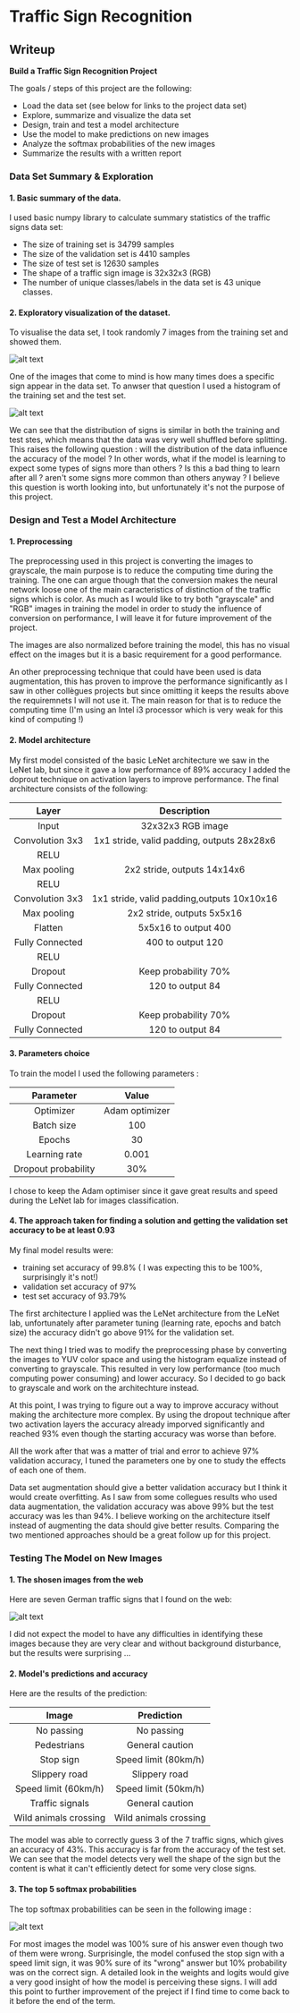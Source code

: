 

[//]: # (Image References)
[image1]: ./writeup_figures/vis1.png "Data Set Visualisation"
[image2]: ./writeup_figures/vis2.png "Histogram"
[image3]: ./writeup_figures/newimages.png "Images from the web"
[image4]: ./writeup_figures/softmax.png "Softmax Probabilities"


# **Traffic Sign Recognition** 

## Writeup 



**Build a Traffic Sign Recognition Project**

The goals / steps of this project are the following:
* Load the data set (see below for links to the project data set)
* Explore, summarize and visualize the data set
* Design, train and test a model architecture
* Use the model to make predictions on new images
* Analyze the softmax probabilities of the new images
* Summarize the results with a written report


### Data Set Summary & Exploration

#### 1. Basic summary of the data.

I used basic numpy library to calculate summary statistics of the traffic
signs data set:

* The size of training set is 34799 samples
* The size of the validation set is 4410 samples
* The size of test set is 12630 samples
* The shape of a traffic sign image is 32x32x3 (RGB)
* The number of unique classes/labels in the data set is 43 unique classes.

#### 2. Exploratory visualization of the dataset.

To visualise the data set, I took randomly 7 images from the training set and showed them. 

![alt text][image1]

One of the images that come to mind is how many times does a specific sign appear in the data set. To anwser that question I used a histogram of the training set and the test set.

![alt text][image2]

We can see that the distribution of signs is similar in both the training and test stes, which means that the data was very well shuffled before splitting. This raises the following question : will the distribution of the data influence the accuracy of the model ? In other words, what if the model is learning to expect some types of signs more than others ? Is this a bad thing to learn after all ? aren't some signs more common than others anyway ? I believe this question is worth looking into, but unfortunately it's not the purpose of this project. 

### Design and Test a Model Architecture

#### 1. Preprocessing 

The preprocessing used in this project is converting the images to grayscale, the main purpose is to reduce the computing time during the training. The one can argue though that the conversion makes the neural network loose one of the main caracteristics of distinction of the traffic signs which is color. As much as I would like to try both "grayscale" and "RGB" images in training the model in order to study the influence of conversion on performance, I will leave it for future improvement of the project.

The images are also normalized before training the model, this has no visual effect on the images but it is a basic requirement for a good performance.

An other preprocessing technique that could have been used is data augmentation, this has proven to improve the performance significantly as I saw in other collègues projects but since omitting it keeps the results above the requiremnets I will not use it. The main reason for that is to reduce the computing time (I'm using an Intel i3 processor which is very weak for this kind of computing !) 

#### 2. Model architecture

My first model consisted of the basic LeNet architecture we saw in the LeNet lab, but since it gave a low performance of 89% accuracy I added the doprout technique on activation layers to improve performance. The final architecture consists of the following:

| Layer         		|     Description	        					| 
|:---------------------:|:---------------------------------------------:| 
| Input         		| 32x32x3 RGB image   							| 
| Convolution 3x3     	| 1x1 stride, valid padding, outputs 28x28x6 	|
| RELU					|												|
| Max pooling	      	| 2x2 stride,  outputs 14x14x6 				    |
| RELU					|												|
| Convolution 3x3	    | 1x1 stride, valid padding,outputs 10x10x16    |                                          
| Max pooling  		    | 2x2 stride,  outputs 5x5x16        			|
| Flatten				| 5x5x16 to output 400                          |
| Fully Connected       | 400  to output 120                            |
| RELU					|												|
| Dropout               | Keep probability 70%                          |
| Fully Connected       | 120  to output 84                             |
| RELU					|												|
| Dropout               | Keep probability 70%                          |
| Fully Connected       | 120  to output 84                             |



#### 3. Parameters choice

To train the model I used the following parameters :

|  Parameter            | Value            |
|:---------------------:|:----------------:|
|  Optimizer            | Adam optimizer   |
|  Batch size           | 100              |
|  Epochs               | 30               |
|  Learning rate        | 0.001            |
|  Dropout probability  | 30%              |

I chose to keep the Adam optimiser since it gave great results and speed during the LeNet lab for images classification. 

#### 4. The approach taken for finding a solution and getting the validation set accuracy to be at least 0.93

My final model results were:
* training set accuracy of 99.8% ( I was expecting this to be 100%, surprisingly it's not!)
* validation set accuracy of 97% 
* test set accuracy of 93.79%

The first architecture I applied was the LeNet architecture from the LeNet lab, unfortunately after parameter tuning (learning rate, epochs and batch size) the accuracy didn't go above 91% for the validation set.

The next thing I tried was to modify the preprocessing phase by converting the images to YUV color space and using the histogram equalize instead of converting to grayscale. This resulted in very low performance (too much computing power consuming) and lower accuracy. So I decided to go back to grayscale and work on the architechture instead.


At this point, I was trying to figure out a way to improve accuracy without making the architecture more complex. By using the dropout technique after two activation layers the accuracy already imporved significantly and reached 93% even though the starting accuracy was worse than before.

All the work after that was a matter of trial and error to achieve 97% validation accuracy, I tuned the parameters one by one to study the effects of each one of them.

Data set augmentation should give a better validation accuracy but I think it would create overfitting. As I saw from some collegues results who used data augmentation, the validation accuracy was above 99% but the test accuracy was les than 94%. I believe working on the architecture itself instead of augmenting the data should give better results. Comparing the two mentioned approaches should be a great follow up for this project.


### Testing The Model on New Images

#### 1. The shosen images from the web

Here are seven German traffic signs that I found on the web:

![alt text][image3]

I did not expect the model to have any difficulties in identifying these images because they are very clear and without background disturbance, but the results were surprising ...

#### 2. Model's predictions and accuracy

Here are the results of the prediction:

| Image			        |     Prediction	        					| 
|:---------------------:|:---------------------------------------------:| 
| No passing      		| No passing   									| 
| Pedestrians 			| General caution								|
| Stop sign				| Speed limit (80km/h)							|
| Slippery road    		| Slippery road					 				|
| Speed limit (60km/h)	| Speed limit (50km/h) 							|
| Traffic signals	    | General caution      							|
| Wild animals crossing | Wild animals crossing		  	        		|




The model was able to correctly guess 3 of the 7 traffic signs, which gives an accuracy of 43%. This accuracy is far from the accuracy of the test set. We can see that the model detects very well the shape of the sign but the content is what it can't efficiently detect for some very close signs. 

#### 3. The top 5 softmax probabilities

The top softmax probabilities can be seen in the following image :

![alt text][image4]

For most images the model was 100% sure of his answer even though two of them were wrong. Surprisingle, the model confused the stop sign with a speed limit sign, it was 90% sure of its "wrong" answer but 10% probability was on the correct sign. A detailed look in the weights and logits would give a very good insight of how the model is perceiving these signs. I will add this point to further improvement of the preject if I find time to come back to it before the end of the term.




```python

```
